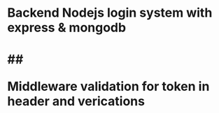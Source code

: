 <h1>Backend Nodejs login system with express & mongodb<h1>
## 

<br>

Middleware validation for token in header and verications 


